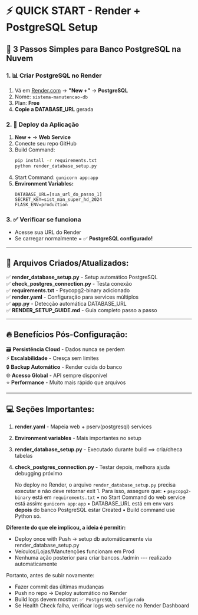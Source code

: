 # ⚡ QUICK START - Render + PostgreSQL Setup

## 🎯 **3 Passos Simples para Banco PostgreSQL na Nuvem**

### **1. 📊 Criar PostgreSQL no Render**
1. Vá em [Render.com](https://dashboard.render.com) → **"New +"** → **PostgreSQL**
2. Nome: `sistema-manutencao-db`
3. Plan: **Free**
4. **Copie a DATABASE_URL** gerada

### **2. 🚀 Deploy da Aplicação**
1. **New +** → **Web Service**
2. Conecte seu repo GitHub
3. Build Command:
   ```bash
   pip install -r requirements.txt
   python render_database_setup.py  
   ```
4. Start Command: `gunicorn app:app`
5. **Environment Variables:**
   ```env
   DATABASE_URL=[sua_url_do_passo_1]
   SECRET_KEY=sist_man_super_hd_2024
   FLASK_ENV=production
   ```

### **3. ✅ Verificar se funciona**
- Acesse sua URL do Render
- Se carregar normalmente = ✅ **PostgreSQL configurado!**

---

## 📂 **Arquivos Criados/Atualizados:**

✅ **render_database_setup.py** - Setup automático PostgreSQL  
✅ **check_postgres_connection.py** - Testa conexão  
✅ **requirements.txt** - Psycopg2-binary adicionado  
✅ **render.yaml** - Configuração para services múltiplos  
✅ **app.py** - Detecção automática DATABASE_URL  
✅ **RENDER_SETUP_GUIDE.md** - Guia completo passo a passo

---

## 🔥 **Benefícios Pós-Configuração:**

🗃️ **Persistência Cloud** - Dados nunca se perdem  
⚡ **Escalabilidade** - Cresça sem limites  
🔒 **Backup Automático** - Render cuida do banco  
🌐 **Acesso Global** - API sempre disponível  
⭐ **Performance** - Muito mais rápido que arquivos  

---

## 💻 **Seções Importantes:**

1. **render.yaml** - Mapeia web + pserv(postgresql) services
2. **Environment variables** - Mais importantes no setup
3. **render_database_setup.py** - Executado durante build ==> cria/checa tabelas
4. **check_postgres_connection.py** - Testar depois, melhora ajuda debugging próximo

   No deploy no Render, o arquivo `render_database_setup.py` precisa executar e não deve retornar exit 1. Para isso, assegure que:
   • `psycopg2-binary` está em `requirements.txt`
   • no Start Command do web service está assim: `gunicorn app:app`
   • DATABASE_URL está em env vars **depois** do banco PostgreSQL estar Created
   • Build command use Python só.

 **Diferente do que ele implicou, a ideia é permitir:**
   - Deploy once with Push    → setup db automáticamente via render_database_setup.py
   - Veículos/Lojas/Manutenções funcionam em Prod
   - Nenhuma ação posterior para criar bancos../admin --- realizado automaticamente    

 Portanto, antes de subir novamente:
- Fazer commit das últimas mudanças
- Push no repo → Deploy automático no Render
- Build logs devem mostrar: `✅ PostgreSQL configurado` 
- Se Health Check falha, verificar logs web service no Render Dashboard
